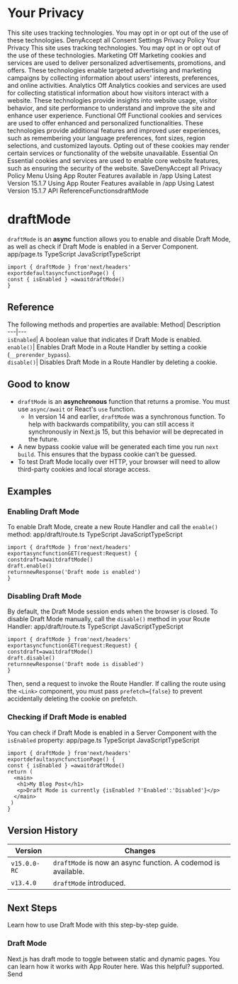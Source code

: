 # Your Privacy
This site uses tracking technologies. You may opt in or opt out of the use of these technologies.
DenyAccept all
Consent Settings
Privacy Policy
Your Privacy
This site uses tracking technologies. You may opt in or opt out of the use of these technologies.
Marketing
Off
Marketing cookies and services are used to deliver personalized advertisements, promotions, and offers. These technologies enable targeted advertising and marketing campaigns by collecting information about users' interests, preferences, and online activities. 
Analytics
Off
Analytics cookies and services are used for collecting statistical information about how visitors interact with a website. These technologies provide insights into website usage, visitor behavior, and site performance to understand and improve the site and enhance user experience.
Functional
Off
Functional cookies and services are used to offer enhanced and personalized functionalities. These technologies provide additional features and improved user experiences, such as remembering your language preferences, font sizes, region selections, and customized layouts. Opting out of these cookies may render certain services or functionality of the website unavailable.
Essential
On
Essential cookies and services are used to enable core website features, such as ensuring the security of the website. 
SaveDenyAccept all
Privacy Policy
Menu
Using App Router
Features available in /app
Using Latest Version
15.1.7
Using App Router
Features available in /app
Using Latest Version
15.1.7
API ReferenceFunctionsdraftMode
# draftMode
`draftMode` is an **async** function allows you to enable and disable Draft Mode, as well as check if Draft Mode is enabled in a Server Component.
app/page.ts
TypeScript
JavaScriptTypeScript
```
import { draftMode } from'next/headers'
exportdefaultasyncfunctionPage() {
const { isEnabled } =awaitdraftMode()
}
```

## Reference
The following methods and properties are available:
Method| Description  
---|---  
`isEnabled`| A boolean value that indicates if Draft Mode is enabled.  
`enable()`| Enables Draft Mode in a Route Handler by setting a cookie (`__prerender_bypass`).  
`disable()`| Disables Draft Mode in a Route Handler by deleting a cookie.  
## Good to know
  * `draftMode` is an **asynchronous** function that returns a promise. You must use `async/await` or React's `use` function. 
    * In version 14 and earlier, `draftMode` was a synchronous function. To help with backwards compatibility, you can still access it synchronously in Next.js 15, but this behavior will be deprecated in the future.
  * A new bypass cookie value will be generated each time you run `next build`. This ensures that the bypass cookie can’t be guessed.
  * To test Draft Mode locally over HTTP, your browser will need to allow third-party cookies and local storage access.


## Examples
### Enabling Draft Mode
To enable Draft Mode, create a new Route Handler and call the `enable()` method:
app/draft/route.ts
TypeScript
JavaScriptTypeScript
```
import { draftMode } from'next/headers'
exportasyncfunctionGET(request:Request) {
constdraft=awaitdraftMode()
draft.enable()
returnnewResponse('Draft mode is enabled')
}
```

### Disabling Draft Mode
By default, the Draft Mode session ends when the browser is closed.
To disable Draft Mode manually, call the `disable()` method in your Route Handler:
app/draft/route.ts
TypeScript
JavaScriptTypeScript
```
import { draftMode } from'next/headers'
exportasyncfunctionGET(request:Request) {
constdraft=awaitdraftMode()
draft.disable()
returnnewResponse('Draft mode is disabled')
}
```

Then, send a request to invoke the Route Handler. If calling the route using the `<Link>` component, you must pass `prefetch={false}` to prevent accidentally deleting the cookie on prefetch.
### Checking if Draft Mode is enabled
You can check if Draft Mode is enabled in a Server Component with the `isEnabled` property:
app/page.ts
TypeScript
JavaScriptTypeScript
```
import { draftMode } from'next/headers'
exportdefaultasyncfunctionPage() {
const { isEnabled } =awaitdraftMode()
return (
  <main>
   <h1>My Blog Post</h1>
   <p>Draft Mode is currently {isEnabled ?'Enabled':'Disabled'}</p>
  </main>
 )
}
```

## Version History
Version| Changes  
---|---  
`v15.0.0-RC`| `draftMode` is now an async function. A codemod is available.  
`v13.4.0`| `draftMode` introduced.  
## Next Steps
Learn how to use Draft Mode with this step-by-step guide.
### Draft Mode
Next.js has draft mode to toggle between static and dynamic pages. You can learn how it works with App Router here.
Was this helpful?
supported.
Send
